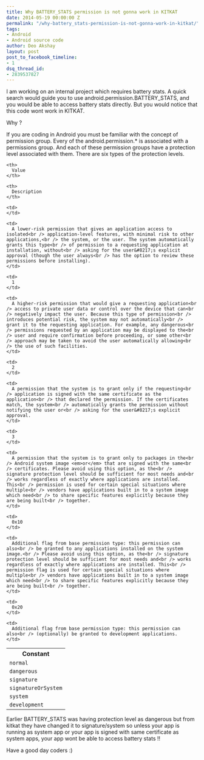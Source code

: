 ```yaml
---
title: Why BATTERY_STATS permission is not gonna work in KITKAT
date: 2014-05-19 00:00:00 Z
permalink: "/why-battery_stats-permission-is-not-gonna-work-in-kitkat/"
tags:
- Android
- Android source code
author: Deo Akshay
layout: post
post_to_facebook_timeline:
- 1
dsq_thread_id:
- 2839537827
---
```


I am working on an internal project which requires battery stats. A quick search would guide you to use android.permission.BATTERY_STATS, and you would be able to access battery stats directly. But you would notice that this code wont work in KITKAT.

Why ?

If you are coding in Android you must be familiar with the concept of permission group. Every of the android.permission.\* is associated with a permissions group. And each of these permission groups have a protection level associated with them. There are six types of the protection levels.

<table>
  <colgroup align="left"> </colgroup> <colgroup align="left"> </colgroup> <colgroup align="left"> </colgroup> <tr>
    <th>
      Constant
    </th>
    
    <th>
      Value
    </th>
    
    <th>
      Description
    </th>
  </tr>
  
  <tr>
    <td>
      <code>normal</code>
    </td>
    
    <td>
    </td>
    
    <td>
      A lower-risk permission that gives an application access to isolated<br /> application-level features, with minimal risk to other applications,<br /> the system, or the user. The system automatically grants this type<br /> of permission to a requesting application at installation, without<br /> asking for the user&#8217;s explicit approval (though the user always<br /> has the option to review these permissions before installing).
    </td>
  </tr>
  
  <tr>
    <td>
      <code>dangerous</code>
    </td>
    
    <td>
      1
    </td>
    
    <td>
      A higher-risk permission that would give a requesting application<br /> access to private user data or control over the device that can<br /> negatively impact the user. Because this type of permission<br /> introduces potential risk, the system may not automatically<br /> grant it to the requesting application. For example, any dangerous<br /> permissions requested by an application may be displayed to the<br /> user and require confirmation before proceeding, or some other<br /> approach may be taken to avoid the user automatically allowing<br /> the use of such facilities.
    </td>
  </tr>
  
  <tr>
    <td>
      <code>signature</code>
    </td>
    
    <td>
      2
    </td>
    
    <td>
      A permission that the system is to grant only if the requesting<br /> application is signed with the same certificate as the application<br /> that declared the permission. If the certificates match, the system<br /> automatically grants the permission without notifying the user or<br /> asking for the user&#8217;s explicit approval.
    </td>
  </tr>
  
  <tr>
    <td>
      <code>signatureOrSystem</code>
    </td>
    
    <td>
      3
    </td>
    
    <td>
      A permission that the system is to grant only to packages in the<br /> Android system image <em>or</em> that are signed with the same<br /> certificates. Please avoid using this option, as the<br /> signature protection level should be sufficient for most needs and<br /> works regardless of exactly where applications are installed. This<br /> permission is used for certain special situations where multiple<br /> vendors have applications built in to a system image which need<br /> to share specific features explicitly because they are being built<br /> together.
    </td>
  </tr>
  
  <tr>
    <td>
      <code>system</code>
    </td>
    
    <td>
      0x10
    </td>
    
    <td>
      Additional flag from base permission type: this permission can also<br /> be granted to any applications installed on the system image.<br /> Please avoid using this option, as the<br /> signature protection level should be sufficient for most needs and<br /> works regardless of exactly where applications are installed. This<br /> permission flag is used for certain special situations where multiple<br /> vendors have applications built in to a system image which need<br /> to share specific features explicitly because they are being built<br /> together.
    </td>
  </tr>
  
  <tr>
    <td>
      <code>development</code>
    </td>
    
    <td>
      0x20
    </td>
    
    <td>
      Additional flag from base permission type: this permission can also<br /> (optionally) be granted to development applications.
    </td>
  </tr>
</table>

Earlier BATTERY_STATS was having protection level as dangerous but from kitkat they have changed it to signature/system so unless your app is running as system app or your app is signed with same certificate as system apps, your app wont be able to access battery stats !!

Have a good day coders :)
